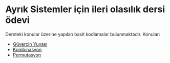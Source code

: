 # Ayrık Sistemler için ileri olasılık dersi ödevi

Dersteki konular üzerine yapılan basit kodlamalar bulunmaktadır. Konular:
- [Güvercin Yuvası](https://github.com/rumeysaustun/Ayrik-Sistemler-Icin-Ileri-Olasilik/blob/85b5aae7cf85aaf50e508c337609c3ae66f53dad/G%C3%BCvercin%20yuvas%C4%B1.ipynb)
- [Kombinasyon](https://github.com/rumeysaustun/Ayrik-Sistemler-Icin-Ileri-Olasilik/blob/85b5aae7cf85aaf50e508c337609c3ae66f53dad/Kombinasyon.ipynb)
- [Permutasyon](https://github.com/rumeysaustun/Ayrik-Sistemler-Icin-Ileri-Olasilik/blob/85b5aae7cf85aaf50e508c337609c3ae66f53dad/Permutasyon.ipynb)
